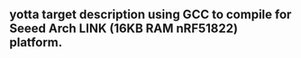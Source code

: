 ## yotta target description using GCC to compile for Seeed Arch LINK (16KB RAM nRF51822) platform.

